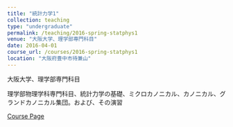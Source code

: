 ```yaml
---
title: "統計力学1"
collection: teaching
type: "undergraduate"
permalink: /teaching/2016-spring-statphys1
venue: "大阪大学、理学部専門科目"
date: 2016-04-01
course_url: /courses/2016-spring-statphys1
location: "大阪府豊中市待兼山"
---
```


大阪大学、理学部専門科目

理学部物理学科専門科目、統計力学の基礎、ミクロカノニカル、カノニカル、グランドカノニカル集団。および、その演習


<a href='https://stsykw.github.io/courses/2016-spring-statphys1'>Course Page</a>
